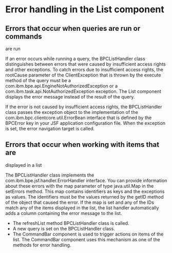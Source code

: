 <!-- image -->

# Error handling in the List component

## Errors that occur when queries are run or commands
are run

If an error occurs while running a query, the BPCListHandler class
distinguishes between errors that were caused by insufficient access
rights and other exceptions. To catch errors due to insufficient access
rights, the rootCause parameter of the ClientException that
is thrown by the execute method of the query must
be a com.ibm.bpe.api.EngineNotAuthorizedException or
a com.ibm.task.api.NotAuthorizedException exception.
The List component displays the error message instead
of the result of the query.

If the error is
not caused by insufficient access rights, the BPCListHandler class
passes the exception object to the implementation of the com.ibm.bpc.clientcore.util.ErrorBean interface
that is defined by the BPCError key in your JSF application configuration
file. When the exception is set, the error navigation target is called.

## Errors that occur when working with items that are
displayed in a list

The BPCListHandler class
implements the com.ibm.bpe.jsf.handler.ErrorHandler interface. You
can provide information about these errors with the map parameter
of type java.util.Map in the setErrors method.
This map contains identifiers as keys and the exceptions as values.
The identifiers must be the values returned by the getID method
of the object that caused the error. If the map is set and any of
the IDs match any of the items displayed in the list, the list handler
automatically adds a column containing the error message to the list.

- The refreshList method BPCListHandler class
is called.
- A new query is set on the BPCListHandler class.
- The CommandBar component is used to trigger
actions on items of the list. The CommandBar component
uses this mechanism as one of the methods for error handling.